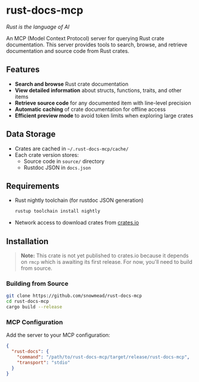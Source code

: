 # rust-docs-mcp

*Rust is the language of AI*

An MCP (Model Context Protocol) server for querying Rust crate documentation. This server provides tools to search, browse, and retrieve documentation and source code from Rust crates.

## Features

- **Search and browse** Rust crate documentation
- **View detailed information** about structs, functions, traits, and other items
- **Retrieve source code** for any documented item with line-level precision
- **Automatic caching** of crate documentation for offline access
- **Efficient preview mode** to avoid token limits when exploring large crates

## Data Storage

- Crates are cached in `~/.rust-docs-mcp/cache/`
- Each crate version stores:
  - Source code in `source/` directory
  - Rustdoc JSON in `docs.json`

## Requirements

- Rust nightly toolchain (for rustdoc JSON generation)

  ```bash
  rustup toolchain install nightly
  ```

- Network access to download crates from [crates.io](https://crates.io)

## Installation

> **Note:** This crate is not yet published to crates.io because it depends on `rmcp` which is awaiting its first release. For now, you'll need to build from source.

### Building from Source

```bash
git clone https://github.com/snowmead/rust-docs-mcp
cd rust-docs-mcp
cargo build --release
```

### MCP Configuration

Add the server to your MCP configuration:

```json
{
  "rust-docs": {
    "command": "/path/to/rust-docs-mcp/target/release/rust-docs-mcp",
    "transport": "stdio"
  }
}
```
